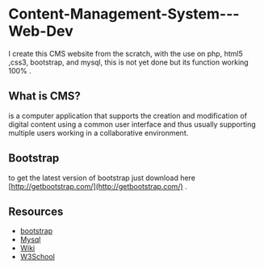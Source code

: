 # Content-Management-System---Web-Dev
I create this CMS website from the scratch, with the use on php, html5 ,css3, bootstrap, and mysql, this is not yet done
but its function working 100% .

## What is CMS?
is a computer application that supports the creation and modification of digital content using a common user interface 
and thus usually supporting multiple users working in a collaborative environment.

## Bootstrap
to get the latest version of bootstrap just download here [http://getbootstrap.com/](http://getbootstrap.com/) .

## Resources
* [bootstrap](http://getbootstrap.com/)
* [Mysql](http://dev.mysql.com/downloads/)
* [Wiki](https://en.wikipedia.org/wiki/Wiki)
* [W3School](http://www.w3schools.com/)
